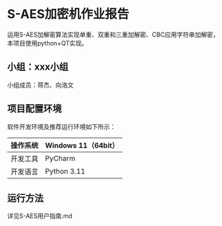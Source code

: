 # S-AES加密机作业报告

运用S-AES加解密算法实现单重、双重和三重加解密、CBC应用字符串加解密，本项目使用python+QT实现。

## 小组：xxx小组

小组成员：蒋杰、向浩文

## 项目配置环境

软件开发环境及推荐运行环境如下所示：

| 操作系统 | Windows 11（64bit） |
| -------- | ------------------- |
| 开发工具 | PyCharm             |
| 开发语言 | Python  3.11        |

## 运行方法

详见S-AES用户指南.md